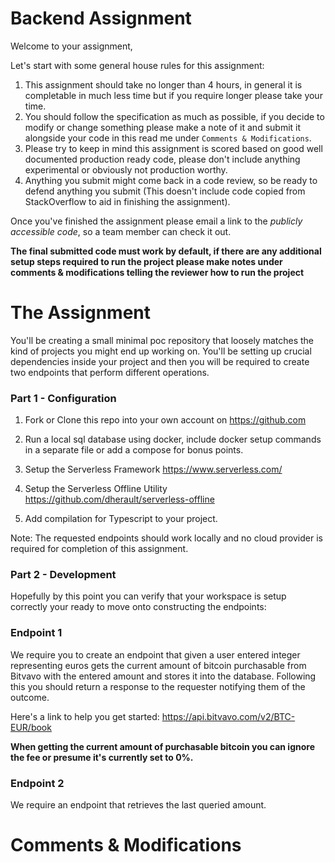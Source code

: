 # Backend Assignment

Welcome to your assignment,

Let's start with some general house rules for this assignment:

1) This assignment should take no longer than 4 hours, in general it is completable in much less time but if you require longer please take your time.
2) You should follow the specification as much as possible, if you decide to modify or change something please make a note of it and submit it alongside your code in this read me under `Comments & Modifications`.
3) Please try to keep in mind this assignment is scored based on good well documented production ready code, please don't include anything experimental or obviously not production worthy.
4) Anything you submit might come back in a code review, so be ready to defend anything you submit (This doesn't include code copied from StackOverflow to aid in finishing the assignment).

Once you've finished the assignment please email a link to the *publicly accessible code*, so a team member can check it out.

**The final submitted code must work by default, if there are any additional setup steps required to run the project please make notes under comments & modifications telling the reviewer how to run the project**

# The Assignment

You'll be creating a small minimal poc repository that loosely matches the kind of projects you might end up working on. You'll be setting up crucial dependencies inside your project and then you will be required to create two endpoints that perform different operations.

### Part 1 - Configuration

1. Fork or Clone this repo into your own account on https://github.com

2. Run a local sql database using docker, include docker setup commands in a separate file or add a compose for bonus points.

3. Setup the Serverless Framework https://www.serverless.com/

4. Setup the Serverless Offline Utility https://github.com/dherault/serverless-offline

5. Add compilation for Typescript to your project.

Note: The requested endpoints should work locally and no cloud provider is required for completion of this assignment.

### Part 2 - Development

Hopefully by this point you can verify that your workspace is setup correctly your ready to move onto constructing the endpoints:

### Endpoint 1

We require you to create an endpoint that given a user entered integer representing euros gets the current amount of bitcoin purchasable from Bitvavo with the entered amount and stores it into the database. Following this you should return a response to the requester notifying them of the outcome.

Here's a link to help you get started: https://api.bitvavo.com/v2/BTC-EUR/book

**When getting the current amount of purchasable bitcoin you can ignore the fee or presume it's currently set to 0%.**

### Endpoint 2

We require an endpoint that retrieves the last queried amount.

# Comments & Modifications 